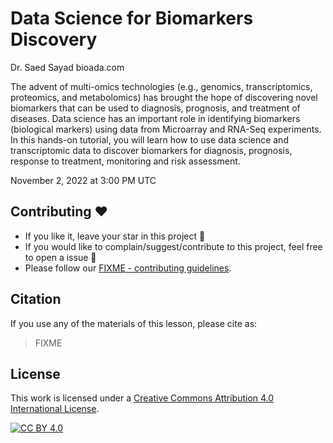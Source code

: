 # Data Science for Biomarkers Discovery

Dr. Saed Sayad 
bioada.com

The advent of multi-omics technologies (e.g., genomics, transcriptomics, proteomics, and metabolomics) has brought the hope of discovering novel biomarkers that can be used to diagnosis, prognosis, and treatment of diseases. Data science has an important role in identifying biomarkers (biological markers) using data from Microarray and RNA-Seq experiments. In this hands-on tutorial, you will learn how to use data science and transcriptomic data to discover biomarkers for diagnosis, prognosis, response to treatment, monitoring and risk assessment.

November 2, 2022 at 3:00 PM UTC

## Contributing :hearts:
- If you like it, leave your star in this project :star2:
- If you would like to complain/suggest/contribute to this project, feel free to open a issue :heart_decoration:
- Please follow our [FIXME - contributing guidelines](https://github.com/ISCB-Academy/FIXME/blob/main/CONTRIBUTING.md). 

## Citation

If you use any of the materials of this lesson, please cite as:
> FIXME

## License

This work is licensed under a
[Creative Commons Attribution 4.0 International License][cc-by].

[![CC BY 4.0][cc-by-image]][cc-by]

[cc-by]: http://creativecommons.org/licenses/by/4.0/
[cc-by-image]: https://i.creativecommons.org/l/by/4.0/88x31.png
[cc-by-shield]: https://img.shields.io/badge/License-CC%20BY%204.0-lightgrey.svg

